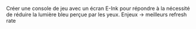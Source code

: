 Créer une console de jeu avec un écran E-Ink pour répondre à la nécessité de réduire la lumière bleu perçue par les yeux.
Enjeux -> meilleurs refresh rate